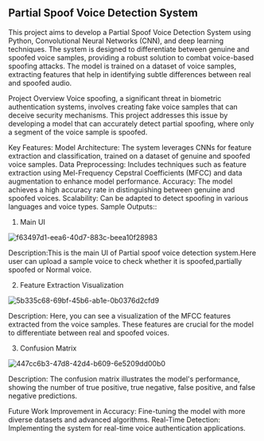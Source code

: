 Partial Spoof Voice Detection System
------------------------------------
This project aims to develop a Partial Spoof Voice Detection System using Python, Convolutional Neural Networks (CNN), and deep learning techniques. The system is designed to differentiate between genuine and spoofed voice samples, providing a robust solution to combat voice-based spoofing attacks. The model is trained on a dataset of voice samples, extracting features that help in identifying subtle differences between real and spoofed audio.

Project Overview
Voice spoofing, a significant threat in biometric authentication systems, involves creating fake voice samples that can deceive security mechanisms. This project addresses this issue by developing a model that can accurately detect partial spoofing, where only a segment of the voice sample is spoofed.

Key Features:
Model Architecture: The system leverages CNNs for feature extraction and classification, trained on a dataset of genuine and spoofed voice samples.
Data Preprocessing: Includes techniques such as feature extraction using Mel-Frequency Cepstral Coefficients (MFCC) and data augmentation to enhance model performance.
Accuracy: The model achieves a high accuracy rate in distinguishing between genuine and spoofed voices.
Scalability: Can be adapted to detect spoofing in various languages and voice types.
Sample Outputs::

1. Main UI 

![f63497d1-eea6-40d7-883c-beea10f28983](https://github.com/user-attachments/assets/9f300db5-68ca-432c-a41e-9531998adf0b)

Description:This is the main UI of Partial spoof voice detection system.Here user can upload a sample voice to check whether it is spoofed,partially spoofed or Normal voice.

2. Feature Extraction Visualization

   
![5b335c68-69bf-45b6-ab1e-0b0376d2cfd9](https://github.com/user-attachments/assets/39baa092-d22a-4b75-a1a5-f90318d48b4b)

Description: Here, you can see a visualization of the MFCC features extracted from the voice samples. These features are crucial for the model to differentiate between real and spoofed voices.

3. Confusion Matrix

![447cc6b3-47d8-42d4-b609-6e5209dd00b0](https://github.com/user-attachments/assets/a6a0dc36-cb6d-4461-8d34-3cdf70a77caa)

Description: The confusion matrix illustrates the model's performance, showing the number of true positive, true negative, false positive, and false negative predictions.


Future Work
Improvement in Accuracy: Fine-tuning the model with more diverse datasets and advanced algorithms.
Real-Time Detection: Implementing the system for real-time voice authentication applications.

